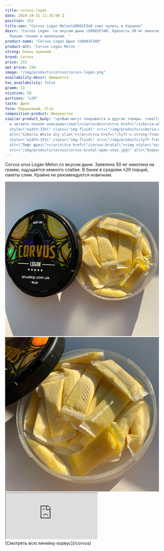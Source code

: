 ```yaml
---
title: corvus-logan
date: 2019-10-31 11:35:00 Z
position: 152
title-seo: "Corvus Logan Melon\U0001F348 снюс купить в Украине"
descr: "Corvus Logan  со вкусом дыни \U0001F348. Крепость 50 мг никотина. ±29 порций.
  Порции тонкие и маленькие. "
product-name: "Corvus Logan Дыня \U0001F348"
product-alt: 'Corvus Logan Melon '
strong: Очень крепкий
brand: Corvus
price: 215
opt-price: 194
image: "/img/products/corvus/corvus-logan.png"
availability-descr: Ожидается
has_availability: false
gramm: 13
nicotine: 50
portions: "±29"
taste: Дыня
form: Порционный, Slim
composition-product: Неизвестно
similar-product_body: "<p>Вам могут понравится и другие товары. <small>Жмите на картинки
  и читайте полное описание</small></p>\n<div>\n\t<a href=\"/siberia-white-dry-slim\"><img
  style=\"width:32%\" class=\"img-fluid\" src=\"/img/products/siberia-white-dry-slim/siberia-open-and-cryo.jpg\"
  alt=\"Siberia White dry slim\"></a>\n\t<a href=\"/lyft-x-strong-freeze-slim-white\"><img
  style=\"width:32%\" class=\"img-fluid\" src=\"/img/products/lyft-freeze/lyft-freeze-open.jpg\"
  alt=\"Лифт фриз\"></a>\n\t<a href=\"/corvus-brutal\"><img style=\"width:32%\" class=\"img-fluid\"
  src=\"/img/products/corvus/corvus-brutal-open-snus.jpg\" alt=\"Корвус брутал\"></a>\n</div>"
---
```


Corvus snus Logan Melon со вкусом дыни. Заявлено 50 мг никотина на грамм, ощущается немного слабее. В банке в среднем ±29 порций, пакеты слим. Крайне не рекомендуется новичкам.

<div class="popup-gallery d-flex mb-2">
	<a class="mr-2" href="/img/products/corvus/covrus-logan-portion.jpg" title="Корвус логан желтые порции"><img class="img-fluid" src="img/products/corvus/covrus-logan-portion.jpg" alt="Корвус логан 25 порций"></a>
	<a href="/img/products/corvus/corvus-logan-open.jpg" title="Корвус со вкусом дыни"><img class="img-fluid" src="/img/products/corvus/corvus-logan-open.jpg" alt="Корвус логан со вкусом дыни"></a>
</div>

<div class="embed-responsive embed-responsive-16by9 mb-3">
  <iframe class="embed-responsive-item" src="https://www.youtube.com/embed/gh4rPNQO-sM" allowfullscreen></iframe>
</div>
[Смотреть всю линейку корвус](/corvus)